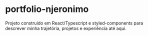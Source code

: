 # portfolio-njeronimo
Projeto construido em React/Typescript e styled-components para descrever minha trajetória, projetos e experiência até aqui.
